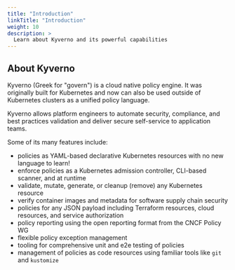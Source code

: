 ```yaml
---
title: "Introduction"
linkTitle: "Introduction"
weight: 10
description: >
  Learn about Kyverno and its powerful capabilities
---
```


## About Kyverno

Kyverno (Greek for "govern") is a cloud native policy engine. It was originally built for Kubernetes and now can also be used outside of Kubernetes clusters as a unified policy language.

Kyverno allows platform engineers to automate security, compliance, and best practices validation and deliver secure self-service to application teams.

Some of its many features include:

* policies as YAML-based declarative Kubernetes resources with no new language to learn!
* enforce policies as a Kubernetes admission controller, CLI-based scanner, and at runtime 
* validate, mutate, generate, or cleanup (remove) any Kubernetes resource
* verify container images and metadata for software supply chain security
* policies for any JSON payload including Terraform resources, cloud resources, and service authorization
* policy reporting using the open reporting format from the CNCF Policy WG
* flexible policy exception management
* tooling for comprehensive unit and e2e testing of policies
* management of policies as code resources using familiar tools like `git` and `kustomize`

